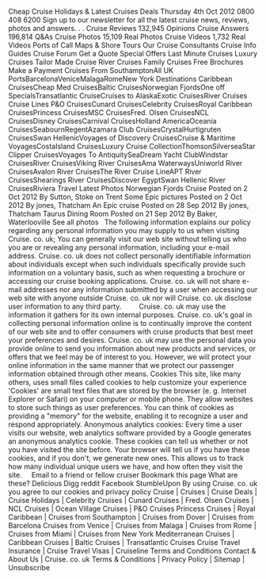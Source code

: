 Cheap Cruise Holidays & Latest Cruises Deals Thursday 4th Oct 2012 0800 408 6200 Sign up to our newsletter for all the latest cruise news, reviews, photos and answers. . . Cruise Reviews 132,945 Opinions Cruise Answers 196,814 Q&As Cruise Photos 15,109 Real Photos Cruise Videos 1,732 Real Videos Ports of Call Maps & Shore Tours Our Cruise Consultants Cruise Info Guides Cruise Forum Get a Quote Special Offers Last Minute Cruises Luxury Cruises Tailor Made Cruise River Cruises Family Cruises Free Brochures Make a Payment Cruises From SouthamptonAll UK PortsBarcelonaVeniceMalagaRomeNew York Destinations Caribbean CruisesCheap Med CruisesBaltic CruisesNorwegian FjordsOne off SpecialsTransatlantic CruiseCruises to AlaskaExotic CruisesRiver Cruises Cruise Lines P&O CruisesCunard CruisesCelebrity CruisesRoyal Caribbean CruisesPrincess CruisesMSC CruisesFred. Olsen CruisesNCL CruisesDisney CruisesCarnival CruisesHolland AmericaOceania CruisesSeabournRegentAzamara Club CruisesCrystalHurtigruten CruisesSwan HellenicVoyages of Discovery CruisesCruise & Maritime VoyagesCostaIsland CruisesLuxury Cruise CollectionThomsonSilverseaStar Clipper CruisesVoyages To AntiquitySeaDream Yacht ClubWindstar CruisesRiver CruisesViking River CruisesAma WaterwaysUniworld River CruisesAvalon River CruisesThe River Cruise LineAPT River CruisesShearings River CruisesDiscover EgyptSwan Hellenic River CruisesRiviera Travel Latest Photos Norwegian Fjords Cruise Posted on 2 Oct 2012 By Sutton, Stoke on Trent Some Epic pictures Posted on 2 Oct 2012 By jones, Thatcham An Epic cruise Posted on 28 Sep 2012 By jones, Thatcham Taurus Dining Room Posted on 21 Sep 2012 By Baker, Waterlooville See all photos   The following information explains our policy regarding any personal information you may supply to us when visiting Cruise. co. uk; You can generally visit our web site without telling us who you are or revealing any personal information, including your e-mail address. Cruise. co. uk does not collect personally identifiable information about individuals except when such individuals specifically provide such information on a voluntary basis, such as when requesting a brochure or accessing our cruise booking applications. Cruise. co. uk will not share e-mail addresses nor any information submitted by a user when accessing our web site with anyone outside Cruise. co. uk nor will Cruise. co. uk disclose user information to any third party.         Cruise. co. uk may use the information it gathers for its own internal purposes. Cruise. co. uk's goal in collecting personal information online is to continually improve the content of our web site and to offer consumers with cruise products that best meet your preferences and desires. Cruise. co. uk may use the personal data you provide online to send you information about new products and services, or offers that we feel may be of interest to you. However, we will protect your online information in the same manner that we protect our passenger information obtained through other means. Cookies This site, like many others, uses small files called cookies to help customize your experience 'Cookies' are small text files that are stored by the browser (e. g. Internet Explorer or Safari) on your computer or mobile phone. They allow websites to store such things as user preferences. You can think of cookies as providing a "memory" for the website, enabling it to recognize a user and respond appropriately. Anonymous analytics cookies: Every time a user visits our website, web analytics software provided by a Google generates an anonymous analytics cookie. These cookies can tell us whether or not you have visited the site before. Your browser will tell us if you have these cookies, and if you don't, we generate new ones. This allows us to track how many individual unique users we have, and how often they visit the site.     Email to a friend or fellow cruiser Bookmark this page What are these? Delicious Digg reddit Facebook StumbleUpon By using Cruise. co. uk you agree to our cookies and privacy policy Cruise | Cruises | Cruise Deals | Cruise Holidays | Celebrity Cruises | Cunard Cruises | Fred. Olsen Cruises | NCL Cruises | Ocean Village Cruises | P&O Cruises Princess Cruises | Royal Caribbean | Cruises from Southampton | Cruises from Dover | Cruises from Barcelona Cruises from Venice | Cruises from Malaga | Cruises from Rome | Cruises from Miami | Cruises from New York Mediterranean Cruises | Caribbean Cruises | Baltic Cruises | Transatlantic Cruises Cruise Travel Insurance | Cruise Travel Visas | Cruiseline Terms and Conditions Contact & About Us | Cruise. co. uk Terms & Conditions | Privacy Policy | Sitemap | Unsubscribe